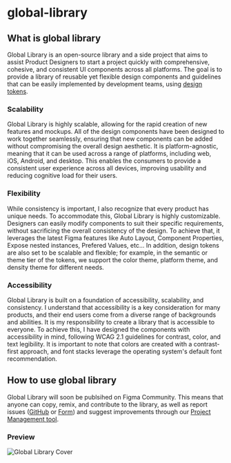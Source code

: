# global-library

## What is global library
Global Library is an open-source library and a side project that aims to assist Product Designers to start a project quickly with comprehensive, cohesive, and consistent UI components across all platforms. The goal is to provide a library of reusable yet flexible design components and guidelines that can be easily implemented by development teams, using [design tokens](https://github.com/chongchizhang/token). 

### Scalability
Global Library is highly scalable, allowing for the rapid creation of new features and mockups. All of the design components have been designed to work together seamlessly, ensuring that new components can be added without compromising the overall design aesthetic. It is platform-agnostic, meaning that it can be used across a range of platforms, including web, iOS, Android, and desktop. This enables the consumers to provide a consistent user experience across all devices, improving usability and reducing cognitive load for their users. 

### Flexibility
While consistency is important, I also recognize that every product has unique needs. To accommodate this, Global Library is highly customizable. Designers can easily modify components to suit their specific requirements, without sacrificing the overall consistency of the design. To achieve that, it leverages the latest Figma features like Auto Layout, Component Properties, Expose nested instances, Prefered Values, etc... In addition, design tokens are also set to be scalable and flexible; for example, in the semantic or theme tier of the tokens, we support the color theme, platform theme, and density theme for different needs. 

### Accessibility
Global Library is built on a foundation of accessibility, scalability, and consistency. I understand that accessibility is a key consideration for many products, and their end users come from a diverse range of backgrounds and abilities. It is my responsibility to create a library that is accessible to everyone. To achieve this, I have designed the components with accessibility in mind, following WCAG 2.1 guidelines for contrast, color, and text legibility. It is important to note that colors are created with a contrast-first approach, and font stacks leverage the operating system's default font recommendation. 

## How to use global library
Global Library will soon be publsihed on Figma Community. This means that anyone can copy, remix, and contribute to the library, as well as report issues ([GitHub](https://github.com/chongchizhang/global-library/issues) or [Form](https://forms.gle/g6V8N9XnmMbhxCDm6)) and suggest improvements through our [Project Management tool](https://github.com/users/chongchizhang/projects/1). 

### Preview
![Global Library Cover](https://cdn.myportfolio.com/b99c96fc6cb8c7f0e49229487795f35d/7b399f26-e072-4750-81d3-5cd910f727bd.png?h=c2ffc2f8a84f10dbe0099c9e5ed11959)